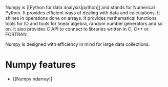 Numpy is [[Python for data analysis|python]]  and stands for Numerical Python. It provides efficient ways of dealing with data and calculations. It shines in operations done on arrays. It provides mathematical functions, tools for IO and tools for linear algebra, random number generators and so on. It also provides C API to connect to libraries written in C, C++ or FORTRAN.

Numpy is designed with efficiency in mind for large data collections.
# Numpy features
* [[Numpy ndarray]]